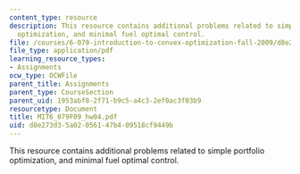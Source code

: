 ```yaml
---
content_type: resource
description: This resource contains additional problems related to simple portfolio
  optimization, and minimal fuel optimal control.
file: /courses/6-079-introduction-to-convex-optimization-fall-2009/d8e273d35a02056147b409518cf9449b_MIT6_079F09_hw04.pdf
file_type: application/pdf
learning_resource_types:
- Assignments
ocw_type: OCWFile
parent_title: Assignments
parent_type: CourseSection
parent_uid: 1953abf8-2f71-b9c5-a4c3-2ef0ac3f03b9
resourcetype: Document
title: MIT6_079F09_hw04.pdf
uid: d8e273d3-5a02-0561-47b4-09518cf9449b
---
```

This resource contains additional problems related to simple portfolio optimization, and minimal fuel optimal control.

